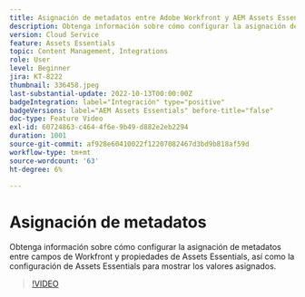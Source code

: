 ```yaml
---
title: Asignación de metadatos entre Adobe Workfront y AEM Assets Essentials
description: Obtenga información sobre cómo configurar la asignación de metadatos entre campos de Workfront y propiedades de Assets Essentials, así como la configuración de Assets Essentials para mostrar los metadatos asignados.
version: Cloud Service
feature: Assets Essentials
topic: Content Management, Integrations
role: User
level: Beginner
jira: KT-8222
thumbnail: 336458.jpeg
last-substantial-update: 2022-10-13T00:00:00Z
badgeIntegration: label="Integración" type="positive"
badgeVersions: label="AEM Assets Essentials" before-title="false"
doc-type: Feature Video
exl-id: 60724863-c464-4f6e-9b49-d882e2eb2294
duration: 1001
source-git-commit: af928e60410022f12207082467d3bd9b818af59d
workflow-type: tm+mt
source-wordcount: '63'
ht-degree: 6%

---
```


# Asignación de metadatos

Obtenga información sobre cómo configurar la asignación de metadatos entre campos de Workfront y propiedades de Assets Essentials, así como la configuración de Assets Essentials para mostrar los valores asignados.

>[!VIDEO](https://video.tv.adobe.com/v/336458?quality=12&learn=on)
